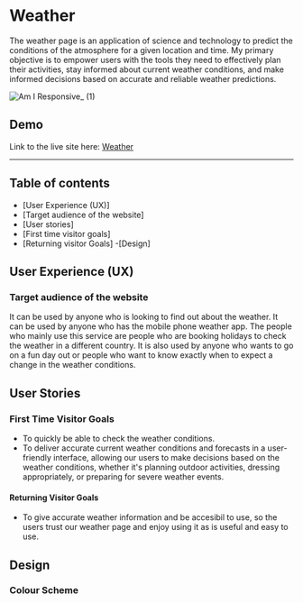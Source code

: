 # Weather

The weather page is an application of science and technology to predict the conditions of the atmosphere for a given location and time. 
My primary objective is to empower users with the tools they need to effectively plan their activities, stay informed about current weather conditions, and make informed decisions based on accurate and reliable weather predictions. 

![Am I Responsive_ (1)](https://github.com/naomi-mali/images-in-readme.md/assets/148251951/b8351c8b-5f61-43bf-85ba-d8dec2679fdb)

## Demo
Link to the live site here: [Weather](https://naomi-mali.github.io/weather/)

----

## Table of contents
- [User Experience (UX)]
- [Target audience of the website]
- [User stories]
- [First time visitor goals]
- [Returning visitor Goals]
-[Design]


## User Experience (UX)
### Target audience of the website
It can be used by anyone who is looking to find out about the weather. It can be used by anyone who has the mobile phone weather app. The people who mainly use this service are people who are booking holidays to check the weather in a different country. It is also used by anyone who wants to go on a fun day out or people who want to know exactly when to expect a change in the weather conditions.

## User Stories
### First Time Visitor Goals
* To quickly be able to check the weather conditions.
* To deliver accurate current weather conditions and forecasts in a user-friendly interface, allowing our users to make decisions based on the weather conditions, whether it's planning outdoor activities, dressing appropriately, or preparing for severe weather events.
#### Returning Visitor Goals
*  To give accurate weather information and be accesibil to use, so the users trust our weather page and enjoy using it as is useful and easy to use. 

## Design
### Colour Scheme


